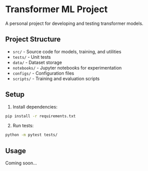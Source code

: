 # Transformer ML Project

A personal project for developing and testing transformer models.

## Project Structure

- `src/` - Source code for models, training, and utilities
- `tests/` - Unit tests
- `data/` - Dataset storage
- `notebooks/` - Jupyter notebooks for experimentation
- `configs/` - Configuration files
- `scripts/` - Training and evaluation scripts

## Setup

1. Install dependencies:
```bash
pip install -r requirements.txt
```

2. Run tests:
```bash
python -m pytest tests/
```

## Usage

Coming soon...